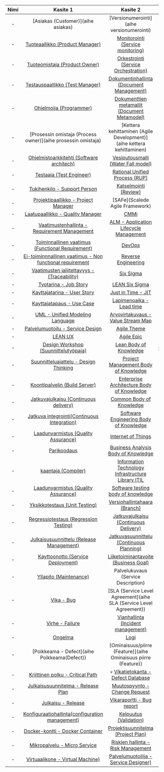 
| Nimi | Kasite 1 | Kasite 2 | Kasite 3 |
|:-:|:-:|:-:| :-:|
| - | [Asiakas (Customer)](aihe asiakas) | [Versionumerointi](aihe versionumerointi) |- |
| - | [Tuoteaallikko (Product Manager)](aihe-Tuotepaallikko) | [Monitorointi (Service monitoring)](aihe-Monitorointi) |- |
| - | [Tuoteomistaja (Product Owner)](aihe-tuoteomistaja) | [Orkestrointi (Service Orchestration)](aihe-orkestrointi) |- |
| - | [Testauspaallikko (Test Manager)](aihe-testauspaallikko) | [Dokumentinhallinta (Document Management)](aihe-dokumentinhallinta) |- |
| - | [Ohjelmoija (Programmer)](aihe-ohjelmoija) | [Dokumenttien metamallit (Document Metamodel)](aihe-dokumenttien-metamallit) |- |
| - | [Prosessin omistaja (Process owner)](aihe prosessin omistaja) | [Kettera kehittaminen (Agile Development)](aihe kettera kehittaminen) |- |
| - | [Ohjelmistoarkkitehti (Software architech)](aihe-ohjelmistoarkkitehti-(Software-architech)) | [Vesiputousmalli (Water Fall model)](aihe-Vesiputousmalli-(Water-Fall-model)) |- |
| - | [Testaaja (Test Engineer)](aihe-Testaaja) | [Rational Unified Process (RUP)](aihe-Rational-unified-process-(RUP)) |- |
| - | [Tukihenkilo - Support Person](aihe-tukihenkilo) | [Katselmointi (Review)](aihe-katselmointi) |- |
| - | [Projektipaallikko - Project Manager]() | [SAFe](Scalede Agile Framework) |- |
| - | [Laatupaallikko - Quality Manager](aihe-laatupaallikko) | [CMMi](aihe-cmmi) |- |
| - |  [Vaatimustenhallinta - Requirement Management](aihe-vaatimustenhallinta) | [ALM - Application Lifecycle Management](aihe-application-lifecycle-management) |- |
| - | [Toiminnallinen vaatimus (Functional Requirement)](aihe-toiminnallinen-vaatimus) | [DevOps](aihe-devops) |- |
| - | [Ei-toiminnnallinen vaatimus - Non functional requirement](aihe-Ei-toiminnalinen-vaatimus) | [Reverse Engineering](aihe-Reverse-Engineering) |- |
| - | [Vaatimusten jaljitettavyys - (Traceability)](aihe-traceability) | [Six Sigma](aihe-six-sigma) |- |
| - | [Tyotarina - Job Story](aihe-tyotarina) | [LEAN Six Sigma](aihe-lean-six-sigma) |- |
| - | [Kayttajatarina - User Story](aihe-kayttajatarina) | [Just in Time - JIT](aihe-just-in-time) |- |
| - | [Kayttajatapaus - Use Case ](aihe-kayttajatapaus) | [Lapimenoaika - Lead time](aihe-lapimenoaika) |- |
| - | [UML - Unified Modeling Language](aihe-UML) | [Arvovirtakuvaus -Value Stream Map](aihe-arvovirtakuvaus) |- |
| - | [Palvelumuotoilu - Service Design](aihe-Palvelumuotoilu) | [Agile Theme](aihe-Agile-Theme) |- |
| - | [LEAN UX](aihe-Lean-Ux) | [Agile Epic](aihe-Agile-Epic) |- |
| - | [Design Workshop (Suunnittelutyöpaja)](aihe-Design-Workshop) | [Lean Body of Knowledge](aihe-Lean-Body-of-Knowledge) | [Ohjelmistotuotanto](aihe-Ohjelmistotuotanto) |- |
| - | [Suunnitteluajattelu - Design Thinking](aihe-Design-Thinking) | [Project Management Body of Knowledge](aihe-Project-Management-Body-of-Knowledge) |- |
| - | [Koontipalvelin (Build Server)](aihe-koontipalvelin) | [Enterprise Architecture Body of Knowledge](aihe-enterprise-architecture-body-of-knowledge) |- |
| - | [Jatkuvajulkaisu (Continuous delivery)](aihe-jatkuva-julkaisu) | [Common Body of Knowledge](aihe-common-body-of-knowledge) |- |
| - | [Jatkuva integrointi(Continuous Integration)](aihe-Jatkuva-integrointi) | [Software Engineering Body of Knowledge](aihe-Software-Engineering-Body-of-Knowledge) |- |
| - | [Laadunvarmistus (Quality Assurance)](aihe-laadunhallinta) | [Internet of Things](aihe-Esineiden-Internet) |- |
| - | [Parikoodaus](aihe-parikoodaus) | [Business Analysis Body of Knowledge](aihe-business-analysis-body-of-knowledge) |- |
| - | [kaantaja (Compiler)](aihe-kaantaja(compiler)) | [Information Technology Infrastructure Library ITIL](aihe-itil) |- |
| - | [Laadunvarmistus (Quality Assurance)](aihe-laadunvarmistus) | [Software testing body of knowledge](aihe-software-testing-body-of-knowledge) |- |
| - | [Yksikkotestaus (Unit Testing)](aihe-Yksikkotestaus) | [Versiohallintahaara (Branch)](aihe-versiohallintahaara) |- |
| - |  [Regressiotestaus (Regression Testing)](aihe-regressio-testaus) | [Jatkuvajulkaisu (Continuous Delivery)](aihe-jatkuvajulkaisu) |- |
| - |  [Julkaisusuunnittelu (Release Management)](aihe-julkaisusuunnittelu) | [Jatkuvasuunnittelu (Continuous Planning)](aihe-jatkuvasuunnittelu) |- |
| - |  [Kayttoonotto (Service Deployment)](aihe-regressio-testaus) | [Liiketoiminantavoite (Business Goal)](aihe-liiketoimintatavoite) |- |
| - |  [Yllapito (Maintenance)](aihe-yllapito) | Palvelukuvaus (Service Description) |- |
| - |  [Vika - Bug](aihe-Vika-(bug)) | [SLA (Service Level Agreement](aihe SLA (Service Level Agreement)) |- |
| - |  [Virhe - Failure](aihe-Virhe) |[Vianhallinta (Incident management)](aihe-Vianhallinta) |- |
| - |  [Ongelma](aihe-ongelma) | [Logi](aihe-logi) |- |
| - |  [Poikkeama - Defect](aihe Poikkeama(Defect)) | [Ominaisuus/piirre (Feature)](aihe Ominaisuus piirre (Feature)) |- |
| - |  [Kriittinen polku - Critical Path](aihe-Kriittinen-polku) | :skull: [Vikatietokanta - Defect Database]() | - |
| - |  [Julkaisusuunnitelma - Release Plan](aihe-julkaisusuunnitelma)  | [Muutospyynto - Change Request](aihe-muutospyynto)  | - |
| - |  [Julkaisu - Release](aihe-Julkaisu-(Release)) | [Vikaraportti - Bug report](aihe-Vikaraportti-(Bug-Report))| - |  [Versiohallinta  - version control](aihe-versionhallinta) | [Tarkistus (Verifiointi)](aihe-verifikaatio) | - |
| - |  [Konfiguraatiohallinta(configuration management)](aihe-konfiguraatiohallinta) | [Kelpuutus (Validation)](aihe-kelpuutus) |- |
| - |  [Docker-kontti - Docker Container](aihe-Docker-kontti) | [Projektisuunnitelma (Project Plan)](aihe-Projektisuunnitelma) |- |
| - | [Mikropalvelu - Micro Service](aihe-Mikropalvelu) | [Riskien hallinta - Risk Management](aihe-Riskienhallinta) |- |
| - | [Virtuaalikone - Virtual Machine)](aihe-virtuaalikone) | [Palvelumuotoilija - Service Designer)](aihe-palvelumuotoilija) |- |
